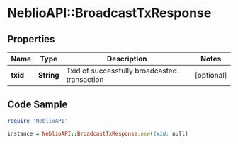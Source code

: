 # NeblioAPI::BroadcastTxResponse

## Properties
Name | Type | Description | Notes
------------ | ------------- | ------------- | -------------
**txid** | **String** | Txid of successfully broadcasted transaction | [optional] 

## Code Sample

```ruby
require 'NeblioAPI'

instance = NeblioAPI::BroadcastTxResponse.new(txid: null)
```


